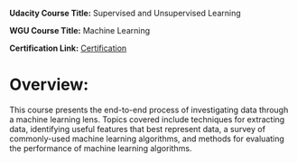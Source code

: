**Udacity Course Title:** Supervised and Unsupervised Learning

**WGU Course Title:** Machine Learning

**Certification Link:** [Certification](https://confirm.udacity.com/UWZ9XKPC)

# Overview:
This course presents the end-to-end process of investigating data through a machine learning lens. Topics covered include techniques for extracting data, identifying useful features that best represent data, a survey of commonly-used machine learning algorithms, and methods for evaluating the performance of machine learning algorithms.
